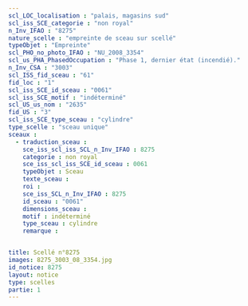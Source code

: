 ```yaml
---
scl_LOC_localisation : "palais, magasins sud"
scl_iss_SCE_categorie : "non royal"
n_Inv_IFAO : "8275"
nature_scelle : "empreinte de sceau sur scellé"
typeObjet : "Empreinte"
scl_PHO_no_photo_IFAO : "NU_2008_3354"
scl_us_PHA_PhasedOccupation : "Phase 1, dernier état (incendié)."
n_Inv_CSA : "3003"
scl_ISS_fid_sceau : "61"
fid_loc : "1"
scl_iss_SCE_id_sceau : "0061"
scl_iss_SCE_motif : "indéterminé"
scl_US_us_nom : "2635"
fid_US : "3"
scl_iss_SCE_type_sceau : "cylindre"
type_scelle : "sceau unique"
sceaux :
  - traduction_sceau : 
    sce_iss_scl_iss_SCL_n_Inv_IFAO : 8275
    categorie : non royal
    sce_iss_scl_iss_SCE_id_sceau : 0061
    typeObjet : Sceau
    texte_sceau : 
    roi : 
    sce_iss_SCL_n_Inv_IFAO : 8275
    id_sceau : "0061"
    dimensions_sceau : 
    motif : indéterminé
    type_sceau : cylindre
    remarque : 


title: Scellé n°8275
images: 8275_3003_08_3354.jpg
id_notice: 8275
layout: notice
type: scelles
partie: 1
---
```

